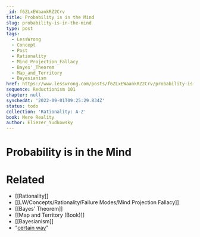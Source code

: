 ```yaml
---
_id: f6ZLxEWaankRZ2Crv
title: Probability is in the Mind
slug: probability-is-in-the-mind
type: post
tags:
  - LessWrong
  - Concept
  - Post
  - Rationality
  - Mind_Projection_Fallacy
  - Bayes'_Theorem
  - Map_and_Territory
  - Bayesianism
href: https://www.lesswrong.com/posts/f6ZLxEWaankRZ2Crv/probability-is-in-the-mind
sequence: Reductionism 101
chapter: null
synchedAt: '2022-09-01T09:25:29.834Z'
status: todo
collection: 'Rationality: A-Z'
book: Mere Reality
author: Eliezer_Yudkowsky
---
```


# Probability is in the Mind


# Related

- [[Rationality]]
- [[LW/Concepts/Rationality/Failure Modes/Mind Projection Fallacy]]
- [[Bayes' Theorem]]
- [[Map and Territory (Book)]]
- [[Bayesianism]]
- "[certain way](http://www.overcomingbias.com/2008/01/something-to-pr.html)"